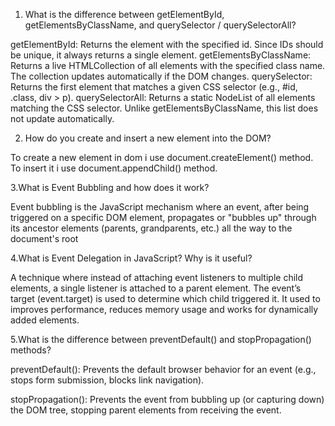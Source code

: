 1. What is the difference between getElementById, getElementsByClassName, and querySelector / querySelectorAll?

getElementById: Returns the element with the specified id. Since IDs should be unique, it always returns a single element.
getElementsByClassName: Returns a live HTMLCollection of all elements with the specified class name. The collection updates automatically if the DOM changes.
querySelector: Returns the first element that matches a given CSS selector (e.g., #id, .class, div > p).
querySelectorAll: Returns a static NodeList of all elements matching the CSS selector. Unlike getElementsByClassName, this list does not update automatically.

2. How do you create and insert a new element into the DOM?

To create a new element in dom i use document.createElement() method.
To insert it i use document.appendChild() method.

3.What is Event Bubbling and how does it work?

Event bubbling is the JavaScript mechanism where an event, after being triggered on a specific DOM element, propagates or "bubbles up" through its ancestor elements (parents, grandparents, etc.) all the way to the document's root

4.What is Event Delegation in JavaScript? Why is it useful?

A technique where instead of attaching event listeners to multiple child elements, a single listener is attached to a parent element.
The event’s target (event.target) is used to determine which child triggered it.
It used to improves performance, reduces memory usage and works for dynamically added elements.

5.What is the difference between preventDefault() and stopPropagation() methods?

preventDefault(): Prevents the default browser behavior for an event (e.g., stops form submission, blocks link navigation).

stopPropagation(): Prevents the event from bubbling up (or capturing down) the DOM tree, stopping parent elements from receiving the event.
